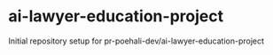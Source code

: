 # ai-lawyer-education-project

Initial repository setup for pr-poehali-dev/ai-lawyer-education-project